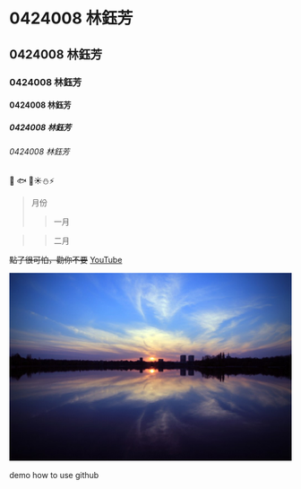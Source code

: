 # 0424008 林鈺芳
## 0424008 林鈺芳
### 0424008 林鈺芳
#### 0424008 林鈺芳
##### 0424008 林鈺芳
###### 0424008 林鈺芳

:penguin:
:fish:
:whale2::sunny::snowman::zap:


>月份
>>一月

>>二月


~~點了很可怕，勸你不要~~
[YouTube](https://www.youtube.com/)



![](123.jpg "風景")


demo how to use github
